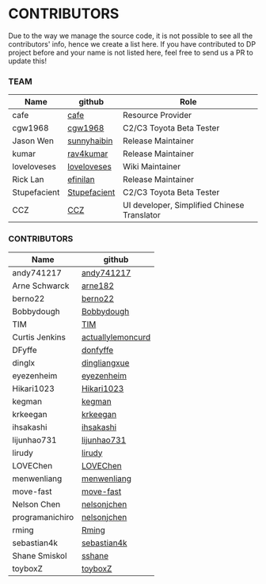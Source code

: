 # CONTRIBUTORS

Due to the way we manage the source code, it is not possible to see all the contributors' info, hence we create a list here.
If you have contributed to DP project before and your name is not listed here, feel free to send us a PR to update this!

### TEAM
Name                                                         | github                                                       | Role
------------------------------------------------------------ | ------------------------------------------------------------ | ------------------------------------------------------------
cafe                                                         | [cafe](https://github.com/coffice12)                         | Resource Provider
cgw1968                                                      | [cgw1968](https://github.com/cgw1968-5779)                   | C2/C3 Toyota Beta Tester
Jason Wen                                                    | [sunnyhaibin](https://github.com/sunnyhaibin)                | Release Maintainer
kumar                                                        | [rav4kumar](https://github.com/rav4kumar)                    | Release Maintainer
loveloveses                                                  | [loveloveses](https://github.com/loveloveses)                | Wiki Maintainer
Rick Lan                                                     | [efinilan](https://github.com/efinilan)                      | Release Maintainer
Stupefacient                                                 | [Stupefacient](https://github.com/Stupefacient)              | C2/C3 Toyota Beta Tester
CCZ                                                          | [CCZ](https://github.com/czdeee)                             | UI developer, Simplified Chinese Translator

### CONTRIBUTORS
Name                                                         | github                                                      
------------------------------------------------------------ | ------------------------------------------------------------
andy741217                                                   | [andy741217](https://github.com/andy741217)                 
Arne Schwarck                                                | [arne182](https://github.com/arne182)                       
berno22                                                      | [berno22](https://github.com/berno22)                       
Bobbydough                                                   | [Bobbydough](https://github.com/bobbydough)                 
TIM                                                          | [TIM](https://github.com/CT921)                             
Curtis Jenkins                                               | [actuallylemoncurd](https://github.com/actuallylemoncurd)   
DFyffe                                                       | [donfyffe](https://github.com/donfyffe)                     
dinglx                                                       | [dingliangxue](https://github.com/dingliangxue)             
eyezenheim                                                   | [eyezenheim](https://github.com/eyezenheim)                 
Hikari1023                                                   | [Hikari1023](https://github.com/Hikari1023)                 
kegman                                                       | [kegman](https://github.com/kegman)                         
krkeegan                                                     | [krkeegan](https://github.com/krkeegan)                     
ihsakashi                                                    | [ihsakashi](https://github.com/ihsakashi)                   
lijunhao731                                                  | [lijunhao731](https://github.com/lijunhao731)               
lirudy                                                       | [lirudy](https://github.com/lirudy)                         
LOVEChen                                                     | [LOVEChen](https://github.com/LOVEChen)                     
menwenliang                                                  | [menwenliang](https://github.com/menwenliang)               
move-fast                                                    | [move-fast](https://github.com/move-fast)                   
Nelson Chen                                                  | [nelsonjchen](https://github.com/nelsonjchen)               
programanichiro                                              | [nelsonjchen](https://github.com/programanichiro)           
rming                                                        | [Rming](https://github.com/rming)                           
sebastian4k                                                  | [sebastian4k](https://github.com/sebastian4k)               
Shane Smiskol                                                | [sshane](https://github.com/sshane)                         
toyboxZ                                                      | [toyboxZ](https://github.com/toyboxZ)                       
